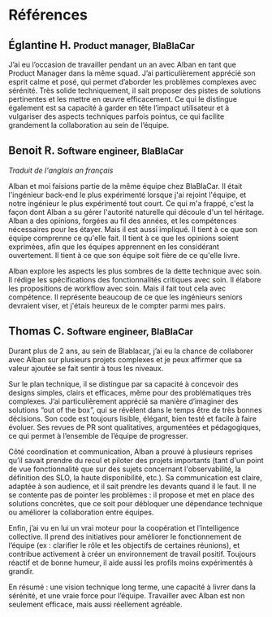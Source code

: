 # Références 

## Églantine H. <small>Product manager, BlaBlaCar</small>

J’ai eu l’occasion de travailler pendant un an avec Alban en tant que Product Manager dans la même squad. J’ai particulièrement apprécié son esprit calme et posé, qui permet d’aborder les problèmes complexes avec sérénité. Très solide techniquement, il sait proposer des pistes de solutions pertinentes et les mettre en œuvre efficacement. Ce qui le distingue également est sa capacité à garder en tête l’impact utilisateur et à vulgariser des aspects techniques parfois pointus, ce qui facilite grandement la collaboration au sein de l’équipe. 

## Benoit R. <small>Software engineer, BlaBlaCar</small>

_Traduit de l'anglais an français_

Alban et moi faisions partie de la même équipe chez BlaBlaCar. Il était l'ingénieur back-end le plus expérimenté lorsque j'ai rejoint l'équipe, et notre ingénieur le plus expérimenté tout court. Ce qui m'a frappé, c'est la façon dont Alban a su gérer l'autorité naturelle qui découle d'un tel héritage. Alban a des opinions, forgées au fil des années, et les compétences nécessaires pour les étayer. Mais il est aussi impliqué. Il tient à ce que son équipe comprenne ce qu'elle fait. Il tient à ce que les opinions soient exprimées, afin que les équipes apprennent en les considérant ouvertement. Il tient à ce que son équipe soit fière de ce qu'elle livre.

Alban explore les aspects les plus sombres de la dette technique avec soin. Il rédige les spécifications des fonctionnalités critiques avec soin. Il élabore les propositions de workflow avec soin. Mais il fait tout cela avec compétence. Il représente beaucoup de ce que les ingénieurs seniors devraient viser, et j'étais heureux de le compter parmi mes pairs.

## Thomas C. <small>Software engineer, BlaBlaCar</small>

Durant plus de 2 ans, au sein de Blablacar, j’ai eu la chance de collaborer avec Alban sur plusieurs projets complexes et je peux affirmer que sa valeur ajoutée se fait sentir à tous les niveaux.

Sur le plan technique, il se distingue par sa capacité à concevoir des designs simples, clairs et efficaces, même pour des problématiques très complexes. J’ai particulièrement apprécié sa manière d’imaginer des solutions “out of the box”, qui se révèlent dans le temps être de très bonnes décisions. Son code est toujours lisible, élégant, bien testé et facile à faire évoluer. Ses revues de PR sont qualitatives, argumentées et pédagogiques, ce qui permet à l’ensemble de l’équipe de progresser.

Côté coordination et communication, Alban a prouvé à plusieurs reprises qu’il savait prendre du recul et piloter des projets importants (tant d'un point de vue fonctionnalité que sur des sujets concernant l'observabilité, la définition des SLO, la haute disponibilité, etc.). Sa communication est claire, adaptée à son audience, et il sait prendre les devants quand il le faut. Il ne se contente pas de pointer les problèmes : il propose et met en place des solutions concrètes, que ce soit pour débloquer une dépendance technique ou améliorer la collaboration entre équipes.

Enfin, j’ai vu en lui un vrai moteur pour la coopération et l’intelligence collective. Il prend des initiatives pour améliorer le fonctionnement de l’équipe (ex : clarifier le rôle et les objectifs de certaines réunions), et contribue activement à créer un environnement de travail positif. Toujours réactif et de bonne humeur, il aide aussi les profils moins expérimentés à grandir.

En résumé : une vision technique long terme, une capacité à livrer dans la sérénité, et une vraie force pour l’équipe. Travailler avec Alban est non seulement efficace, mais aussi réellement agréable.


